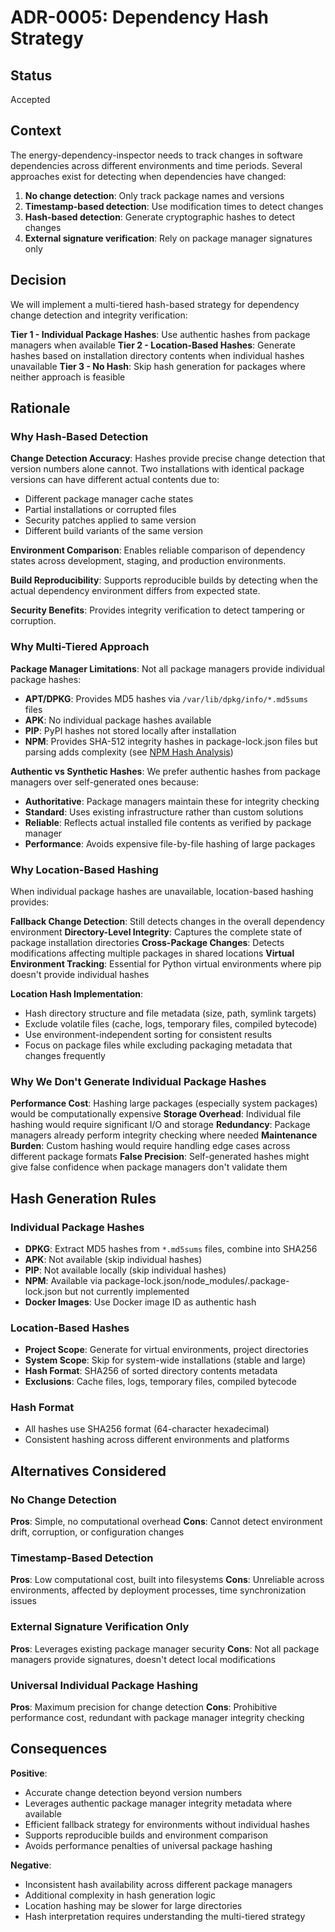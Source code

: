 # ADR-0005: Dependency Hash Strategy

## Status

Accepted

## Context

The energy-dependency-inspector needs to track changes in software dependencies across different environments and time periods. Several approaches exist for detecting when dependencies have changed:

1. **No change detection**: Only track package names and versions
2. **Timestamp-based detection**: Use modification times to detect changes
3. **Hash-based detection**: Generate cryptographic hashes to detect changes
4. **External signature verification**: Rely on package manager signatures only

## Decision

We will implement a multi-tiered hash-based strategy for dependency change detection and integrity verification:

**Tier 1 - Individual Package Hashes**: Use authentic hashes from package managers when available
**Tier 2 - Location-Based Hashes**: Generate hashes based on installation directory contents when individual hashes unavailable
**Tier 3 - No Hash**: Skip hash generation for packages where neither approach is feasible

## Rationale

### Why Hash-Based Detection

**Change Detection Accuracy**: Hashes provide precise change detection that version numbers alone cannot. Two installations with identical package versions can have different actual contents due to:

- Different package manager cache states
- Partial installations or corrupted files
- Security patches applied to same version
- Different build variants of the same version

**Environment Comparison**: Enables reliable comparison of dependency states across development, staging, and production environments.

**Build Reproducibility**: Supports reproducible builds by detecting when the actual dependency environment differs from expected state.

**Security Benefits**: Provides integrity verification to detect tampering or corruption.

### Why Multi-Tiered Approach

**Package Manager Limitations**: Not all package managers provide individual package hashes:

- **APT/DPKG**: Provides MD5 hashes via `/var/lib/dpkg/info/*.md5sums` files
- **APK**: No individual package hashes available
- **PIP**: PyPI hashes not stored locally after installation
- **NPM**: Provides SHA-512 integrity hashes in package-lock.json files but parsing adds complexity (see [NPM Hash Analysis](../analyses/npm_hash_implementation_analysis.md))

**Authentic vs Synthetic Hashes**: We prefer authentic hashes from package managers over self-generated ones because:

- **Authoritative**: Package managers maintain these for integrity checking
- **Standard**: Uses existing infrastructure rather than custom solutions
- **Reliable**: Reflects actual installed file contents as verified by package manager
- **Performance**: Avoids expensive file-by-file hashing of large packages

### Why Location-Based Hashing

When individual package hashes are unavailable, location-based hashing provides:

**Fallback Change Detection**: Still detects changes in the overall dependency environment
**Directory-Level Integrity**: Captures the complete state of package installation directories
**Cross-Package Changes**: Detects modifications affecting multiple packages in shared locations
**Virtual Environment Tracking**: Essential for Python virtual environments where pip doesn't provide individual hashes

**Location Hash Implementation**:

- Hash directory structure and file metadata (size, path, symlink targets)
- Exclude volatile files (cache, logs, temporary files, compiled bytecode)
- Use environment-independent sorting for consistent results
- Focus on package files while excluding packaging metadata that changes frequently

### Why We Don't Generate Individual Package Hashes

**Performance Cost**: Hashing large packages (especially system packages) would be computationally expensive
**Storage Overhead**: Individual file hashing would require significant I/O and storage
**Redundancy**: Package managers already perform integrity checking where needed
**Maintenance Burden**: Custom hashing would require handling edge cases across different package formats
**False Precision**: Self-generated hashes might give false confidence when package managers don't validate them

## Hash Generation Rules

### Individual Package Hashes

- **DPKG**: Extract MD5 hashes from `*.md5sums` files, combine into SHA256
- **APK**: Not available (skip individual hashes)
- **PIP**: Not available locally (skip individual hashes)
- **NPM**: Available via package-lock.json/node_modules/.package-lock.json but not currently implemented
- **Docker Images**: Use Docker image ID as authentic hash

### Location-Based Hashes

- **Project Scope**: Generate for virtual environments, project directories
- **System Scope**: Skip for system-wide installations (stable and large)
- **Hash Format**: SHA256 of sorted directory contents metadata
- **Exclusions**: Cache files, logs, temporary files, compiled bytecode

### Hash Format

- All hashes use SHA256 format (64-character hexadecimal)
- Consistent hashing across different environments and platforms

## Alternatives Considered

### No Change Detection

**Pros**: Simple, no computational overhead
**Cons**: Cannot detect environment drift, corruption, or configuration changes

### Timestamp-Based Detection

**Pros**: Low computational cost, built into filesystems
**Cons**: Unreliable across environments, affected by deployment processes, time synchronization issues

### External Signature Verification Only

**Pros**: Leverages existing package manager security
**Cons**: Not all package managers provide signatures, doesn't detect local modifications

### Universal Individual Package Hashing

**Pros**: Maximum precision for change detection
**Cons**: Prohibitive performance cost, redundant with package manager integrity checking

## Consequences

**Positive**:

- Accurate change detection beyond version numbers
- Leverages authentic package manager integrity metadata where available
- Efficient fallback strategy for environments without individual hashes
- Supports reproducible builds and environment comparison
- Avoids performance penalties of universal package hashing

**Negative**:

- Inconsistent hash availability across different package managers
- Additional complexity in hash generation logic
- Location hashing may be slower for large directories
- Hash interpretation requires understanding the multi-tiered strategy
